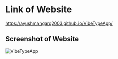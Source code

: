 # Link of Website
https://ayushmangarg2003.github.io/VibeTypeApp/

## Screenshot of Website
![VibeTypeApp](https://user-images.githubusercontent.com/105537793/212303004-bd093545-8d66-4234-8ba2-0c54f9290d78.png)
